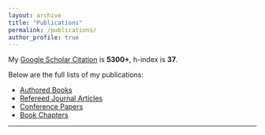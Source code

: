 ```yaml
---
layout: archive
title: "Publications"
permalink: /publications/
author_profile: true
---
```


My [Google Scholar Citation](https://scholar.google.com.au/citations?user=vTC_7_wAAAAJ&hl=en) is <b>5300+</b>, h-index is <b>37</b>.

Below are the full lists of my publications:

<ul>
<li><a href="publication-book.html">Authored Books</a></li>
<li><a href="publication-journal.html">Refereed Journal Articles</a></li>
<li><a href="publication-conf.html">Conference Papers</a></li>
<li><a href="publication-chapter.html">Book Chapters</a></li>
</ul>
<hr>


